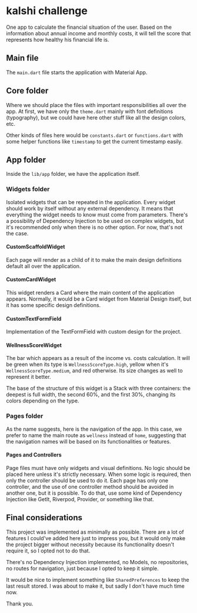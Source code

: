 # kalshi challenge

One app to calculate the financial situation of the user. Based on the information about annual income and monthly costs, it will tell the score that represents how healthy his financial life is.

## Main file

The `main.dart` file starts the application with Material App.

## Core folder

Where we should place the files with important responsibilities all over the app. At first, we have only the `theme.dart` mainly with font definitions (typography), but we could have here other stuff like all the design colors, etc.

Other kinds of files here would be `constants.dart` or `functions.dart` with some helper functions like `timestamp` to get the current timestamp easily.

## App folder

Inside the `lib/app` folder, we have the application itself.

### Widgets folder

Isolated widgets that can be repeated in the application. Every widget should work by itself without any external dependency. It means that everything the widget needs to know must come from parameters. There's a possibility of Dependency Injection to be used on complex widgets, but it's recommended only when there is no other option. For now, that's not the case.

#### CustomScaffoldWidget

Each page will render as a child of it to make the main design definitions default all over the application.

#### CustomCardWidget

This widget renders a Card where the main content of the application appears. Normally, it would be a Card widget from Material Design itself, but it has some specific design definitions.

#### CustomTextFormField

Implementation of the TextFormField with custom design for the project.

#### WellnessScoreWidget

The bar which appears as a result of the income vs. costs calculation. It will be green when its type is `WellnessScoreType.high`, yellow when it's `WellnessScoreType.medium`, and red otherwise. Its size changes as well to represent it better.

The base of the structure of this widget is a Stack with three containers: the deepest is full width, the second 60%, and the first 30%, changing its colors depending on the type.

### Pages folder

As the name suggests, here is the navigation of the app. In this case, we prefer to name the main route as `wellness` instead of `home`, suggesting that the navigation names will be based on its functionalities or features.

#### Pages and Controllers

Page files must have only widgets and visual definitions. No logic should be placed here unless it's strictly necessary. When some logic is required, then only the controller should be used to do it. Each page has only one controller, and the use of one controller method should be avoided in another one, but it is possible. To do that, use some kind of Dependency Injection like GetIt, Riverpod, Provider, or something like that.

## Final considerations

This project was implemented as minimally as possible. There are a lot of features I could've added here just to impress you, but it would only make the project bigger without necessity because its functionality doesn't require it, so I opted not to do that.

There's no Dependency Injection implemented, no Models, no repositories, no routes for navigation, just because I opted to keep it simple.

It would be nice to implement something like `SharedPreferences` to keep the last result stored. I was about to make it, but sadly I don't have much time now.

Thank you.
